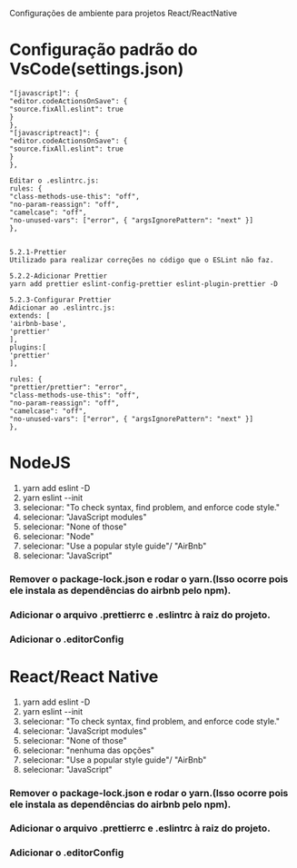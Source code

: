 <span>Configurações de ambiente para projetos React/ReactNative</span>

<h1>Configuração padrão do VsCode(settings.json)</h1>

```
"[javascript]": {
"editor.codeActionsOnSave": {
"source.fixAll.eslint": true
}
},
"[javascriptreact]": {
"editor.codeActionsOnSave": {
"source.fixAll.eslint": true
}
},

Editar o .eslintrc.js:
rules: {
"class-methods-use-this": "off",
"no-param-reassign": "off",
"camelcase": "off",
"no-unused-vars": ["error", { "argsIgnorePattern": "next" }]
},


5.2.1-Prettier
Utilizado para realizar correções no código que o ESLint não faz.

5.2.2-Adicionar Prettier
yarn add prettier eslint-config-prettier eslint-plugin-prettier -D

5.2.3-Configurar Prettier
Adicionar ao .eslintrc.js:
extends: [
'airbnb-base',
'prettier'
],
plugins:[
'prettier'
],

rules: {
"prettier/prettier": "error",
"class-methods-use-this": "off",
"no-param-reassign": "off",
"camelcase": "off",
"no-unused-vars": ["error", { "argsIgnorePattern": "next" }]
},

```

<h1>NodeJS</h1>
<ol>
  <li>yarn add eslint -D</li>
  <li>yarn eslint --init</li>
  <li>selecionar: "To check syntax, find problem, and enforce code style."</li>
  <li>selecionar: "JavaScript modules"</li>
  <li>selecionar: "None of those"</li>
  <li>selecionar: "Node"</li>
  <li>selecionar: "Use a popular style guide"/ "AirBnb"</li>
  <li>selecionar: "JavaScript"</li>
</ol>

<h3>Remover o package-lock.json e rodar o yarn.(Isso ocorre pois ele instala as dependências do airbnb pelo npm).</h3>

<h3>Adicionar o arquivo .prettierrc e .eslintrc à raiz do projeto.</h3>

<h3>Adicionar o .editorConfig</h3>


<h1>React/React Native</h1>
<ol>
  <li>yarn add eslint -D</li>
  <li>yarn eslint --init</li>
  <li>selecionar: "To check syntax, find problem, and enforce code style."</li>
  <li>selecionar: "JavaScript modules"</li>
  <li>selecionar: "None of those"</li>
  <li>selecionar: "nenhuma das opções"</li>
  <li>selecionar: "Use a popular style guide"/ "AirBnb"</li>
  <li>selecionar: "JavaScript"</li>
</ol>

<h3>Remover o package-lock.json e rodar o yarn.(Isso ocorre pois ele instala as dependências do airbnb pelo npm).</h3>

<h3>Adicionar o arquivo .prettierrc e .eslintrc à raiz do projeto.</h3>

<h3>Adicionar o .editorConfig</h3>